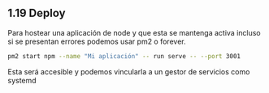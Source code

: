 ## 1.19 Deploy

Para hostear una aplicación de node y que esta se mantenga activa incluso si se
presentan errores podemos usar pm2 o forever.

``` bash
pm2 start npm --name "Mi aplicación" -- run serve -- --port 3001
```

Esta será accesible y podemos vincularla a un gestor de servicios como systemd
